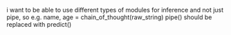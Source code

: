 i want to be able to use different types of modules for inference and not just pipe, so e.g. name, age = chain_of_thought(raw_string)
pipe() should be replaced with predict()
